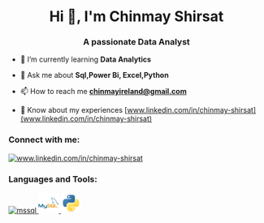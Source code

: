<h1 align="center">Hi 👋, I'm Chinmay Shirsat</h1>
<h3 align="center">A passionate Data Analyst</h3>

- 🌱 I’m currently learning **Data Analytics**

- 💬 Ask me about **Sql,Power Bi, Excel,Python**

- 📫 How to reach me **chinmayireland@gmail.com**

- 📄 Know about my experiences [www.linkedin.com/in/chinmay-shirsat](www.linkedin.com/in/chinmay-shirsat)

<h3 align="left">Connect with me:</h3>
<p align="left">
<a href="https://linkedin.com/in/www.linkedin.com/in/chinmay-shirsat" target="blank"><img align="center" src="https://raw.githubusercontent.com/rahuldkjain/github-profile-readme-generator/master/src/images/icons/Social/linked-in-alt.svg" alt="www.linkedin.com/in/chinmay-shirsat" height="30" width="40" /></a>
</p>

<h3 align="left">Languages and Tools:</h3>
<p align="left"> <a href="https://www.microsoft.com/en-us/sql-server" target="_blank" rel="noreferrer"> <img src="https://www.svgrepo.com/show/303229/microsoft-sql-server-logo.svg" alt="mssql" width="40" height="40"/> </a> <a href="https://www.mysql.com/" target="_blank" rel="noreferrer"> <img src="https://raw.githubusercontent.com/devicons/devicon/master/icons/mysql/mysql-original-wordmark.svg" alt="mysql" width="40" height="40"/> </a> <a href="https://www.python.org" target="_blank" rel="noreferrer"> <img src="https://raw.githubusercontent.com/devicons/devicon/master/icons/python/python-original.svg" alt="python" width="40" height="40"/> </a> </p>
